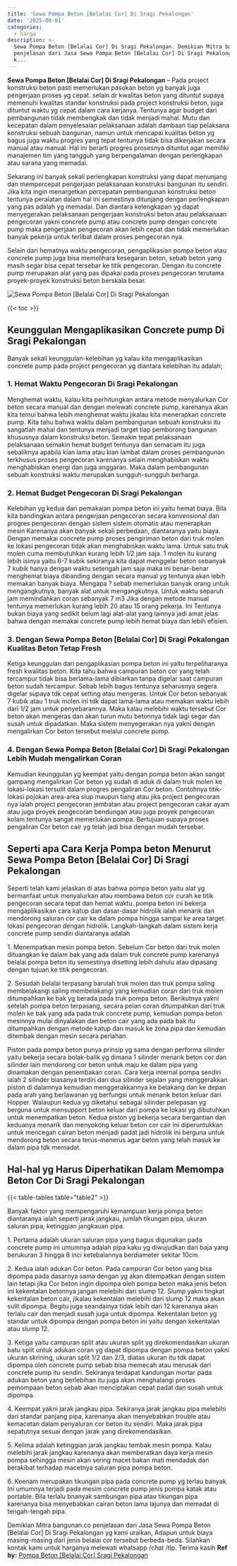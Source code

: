 ```yaml
---
title: 'Sewa Pompa Beton [Belalai Cor] Di Sragi Pekalongan'
date: '2025-08-01'
categories:
  - harga
description: >-
  Sewa Pompa Beton [Belalai Cor] Di Sragi Pekalongan. Demikian Mitra bangunan.co
  penjelasan dari Jasa Sewa Pompa Beton [Belalai Cor] Di Sragi Pekalongan yg
  k...
---
```


**Sewa Pompa Beton \[Belalai Cor\] Di Sragi Pekalongan** – Pada project konstruksi beton pasti memerlukan pasokan beton yg banyak juga pengerjaan proses yg cepat. selain dr kwalitas beton yang dituntut supaya memenuhi kwalitas standar konstruksi pada project konstruksi beton, juga dituntut waktu yg cepat dalam cara kerjanya. Tentunya agar budget dari pembangunan tidak membengkak dan tidak menjadi mahal. Mutu dan kecepatan dalam penyelesaian pelaksanaan adalah dambaan tiap pelaksana konstruksi sebuah bangunan, namun untuk mencapai kualitas beton yg bagus juga waktu progres yang tepat tentunya tidak bisa dikerjakan secara manual atau manual. Hal ini berarti progres prosesnya dituntut agar memiliki manajemen tim yang tangguh yang berpengalaman dengan perlengkapan atau sarana yang memadai.

Sekarang ini banyak sekali perlengkapan konstruksi yang dapat menunjang dan mempercepat pengerjaan pelaksanaan konstruksi bangunan itu sendiri. Jika kita ingin menargetkan percepatan pembangunan konstruksi beton tentunya peralatan dalam hal ini semestinya ditunjang dengan perlengkapan yang pas adalah yg memadai. Dan diantara kelengkapan yg dapat menyegerakan pelaksanaan pengerjaan konstruksi beton atau pelaksanaan pengecoran yakni concrete pump atau concrete pump dengan concrete pump maka pengerjaan pengecoran akan lebih cepat dan tidak memerlukan banyak pekerja untuk terlibat dalam proses pengecoran nya.

Selain dari hematnya waktu pengecoran, pengaplikasian pompa beton atau concrete pump juga bisa memelihara kesegaran beton, sebab beton yang masih segar bisa cepat tersebar ke titik pengecoran. Dengan itu concrete pump merupakan alat yang pas dipakai pada proses pengecoran terutama proyek-proyek konstruksi beton berskala besar.

![Sewa Pompa Beton [Belalai Cor] Di Sragi Pekalongan](/images/sewa-concrete-pump-28.png)

{{< toc >}}

## Keunggulan Mengaplikasikan Concrete pump Di Sragi Pekalongan

Banyak sekali keunggulan-kelebihan yg kalau kita mengaplikasikan concrete pump pada project pengecoran yg diantara kelebihan itu adalah;

### 1\. Hemat Waktu Pengecoran Di Sragi Pekalongan

Menghemat waktu, kalau kita perhitungkan antara metode menyalurkan Cor beton secara manual dan dengan melewati concrete pump, karenanya akan kita temui bahwa lebih menghemat waktu jikalau kita menerapkan concrete pump. Kita tahu bahwa waktu dalam pembangunan sebuah konstruksi itu sangatlah mahal dan tentunya menjadi target tiap pemborong bangunan khususnya dalam konstruksi beton. Semakin tepat pelaksanaan pelaksanaan semakin hemat budget tentunya dan semacam itu juga sebaliknya apabila kian lama atau kian lambat dalam proses pembangunan terkhusus proses pengecoran karenanya selain menghabiskan waktu menghabiskan energi dan juga anggaran. Maka dalam pembangunan sebuah konstruksi waktu merupakan sungguh-sungguh berharga.

### 2\. Hemat Budget Pengecoran Di Sragi Pekalongan

Kelebihan yg kedua dari pemakaian pompa beton ini yaitu hemat biaya. Bila kita bandingkan antara pengerjaan pengecoran secara konvensional dan progres pengecoran dengan sistem sistem otomatis atau menerapkan mesin Karenanya akan banyak sekali perbedaan, diantaranya yaitu biaya. Dengan memakai concrete pump proses pengiriman beton dari truk molen ke lokasi pengecoran tidak akan menghabiskan waktu lama. Untuk satu truk molen cuma membutuhkan kurang lebih 1/2 jam saja. 1 molen itu kurang lebih isinya yaitu 6-7 kubik sekiranya kita dapat menggelar beton sebanyak 7 kubik hanya dengan waktu setengah jam saja maka ini benar-benar menghemat biaya dibanding dengan secara manual yg tentunya akan lebih memakan banyak biaya. Mengapa ? sebab memerlukan banyak orang untuk mengangkutnya, banyak alat untuk mengangkutnya. Untuk waktu separuh jam memindahkan coran sebanyak 7 m3 Jika dengan metode manual tentunya memerlukan kurang lebih 20 atau 15 orang pekerja. Ini Tentunya bukan biaya yang sedikit belum lagi alat-alat yang lainnya jadi amat jelas bahwa dengan memakai concrete pump lebih hemat biaya dan lebih efisien.

### 3\. Dengan Sewa Pompa Beton \[Belalai Cor\] Di Sragi Pekalongan Kualitas Beton Tetap Fresh

Ketiga keunggulan dari pengaplikasian pompa beton ini yaitu terpeliharanya fresh kwalitas beton. Kita tahu bahwa campuran beton cor yang telah tercampur tidak bisa berlama-lama dibiarkan tanpa digelar saat campuran beton sudah tercampur. Sebab lebih bagus tentunya seharusnya segera digelar supaya tdk cepat setting atau mengeras. Untuk Cor beton sebanyak 7 kubik atau 1 truk molen ini tdk dapat lama-lama atau memakan waktu lebih dari 1/2 jam untuk penyebarannya. Maka kalau melebihi waktu tersebut Cor beton akan mengeras dan akan turun mutu betonnya tidak lagi segar dan susah untuk dipadatkan. Maka sistem menyegerakan nya yakni dengan mengalirkan Cor beton tersebut melalui concrete pump.

### 4\. Dengan Sewa Pompa Beton \[Belalai Cor\] Di Sragi Pekalongan Lebih Mudah mengalirkan Coran

Kemudian keunggulan yg keempat yaitu dengan pompa beton akan sangat gampang mengalirkan Cor beton yg sudah di aduk di dalam truk molen ke lokasi-lokasi tersulit dalam progres pengaliran Cor beton. Contohnya titik-lokasi pojokan area-area slup maupun tiang atau jika project pengecoran nya ialah project pengecoran jembatan atau project pengecoran cakar ayam atau juga proyek pengecoran bendungan atau juga proyek pengecoran kolam tentunya sangat memerlukan pompa. Bertujuan supaya proses pengaliran Cor beton cair yg telah jadi bisa dengan mudah tersebar.

## Seperti apa Cara Kerja Pompa beton Menurut Sewa Pompa Beton \[Belalai Cor\] Di Sragi Pekalongan

Seperti telah kami jelaskan di atas bahwa pompa beton yaitu alat yg bermanfaat untuk menyalurkan atau membawa beton cor curah ke titik pengecoran secara tepat dan hemat waktu. pompa beton ini bekerja mengaplikasikan cara katup dan dasar-dasar hidrolik ialah menarik dan mendorong saluran cor cair ke dalam pompa hingga sampai ke area target lokasi pengecoran dengan hidrolik. Langkah-langkah dalam sistem kerja concrete pump sendiri diantaranya adalah

1\. Menempatkan mesin pompa beton. Sebelum Cor beton dari truk molen dituangkan ke dalam bak yang ada dalam truk concrete pump karenanya belalai pompa beton itu semestinya disetting lebih dahulu atau dipasang dengan tujuan ke titik pengecoran.

2\. Sesudah belalai terpasang barulah truk molen dan truk pompa saling membelakangi saling membelakangi yang kemudian coran dari truk molen ditumpahkan ke bak yg berada pada truk pompa beton. Berikutnya yakni setelah pompa beton terpasang, secara pelan coran ditumpahkan dari truk molen ke bak yang ada pada truk concrete pump, kemudian pompa beton mesinnya mulai dinyalakan dan beton cair yang ada pada bak itu ditumpahkan dengan metode katup dan masuk ke zona pipa dan kemudian ditembak dengan mesin secara perlahan.

Piston pada pompa beton punya prinsip yg sama dengan performa silinder yaitu bekerja secara bolak-balik yg dimana 1 silinder menarik beton cor dan silinder lain mendorong cor beton untuk maju ke dalam pipa yang dinamakan dengan penembakan coran. Cara kerja internal pompa sendiri ialah 2 silinder biasanya terdiri dari dua silinder sejalan yang menggerakkan piston di dalamnya kemudian menggerakkannya ke belakang dan ke depan pada arah yang berlawanan yg berfungsi untuk menarik beton keluar dari Hopper. Walaupun kedua yg diketahui sebagai silinder pelepasan yg berguna untuk mensupport beton keluar dari pompa ke lokasi yg dibutuhkan untuk menempatkan beton. Kedua piston yg bekerja secara bergantian dan keduanya menarik dan menyokong keluar beton cor cair ini diperuntukkan untuk mencegah cairan beton menjadi padat jadi hidrolik ini berguna untuk mendorong beton secara terus-menerus agar beton yang telah masuk ke dalam pipa tdk memadat.

## Hal-hal yg Harus Diperhatikan Dalam Memompa Beton Cor Di Sragi Pekalongan

{{< table-tables table="table2" >}}

Banyak faktor yang mempengaruhi kemampuan kerja pompa beton diantaranya ialah seperti jarak jangkau, jumlah tikungan pipa, ukuran saluran pipa, ketinggian jangkauan pipa.

1\. Pertama adalah ukuran saluran pipa yang bagus digunakan pada concrete pump ini umumnya adalah pipa kaku yg diwujudkan dari baja yang berukuran 3 hingga 8 inci ketebalannya berdiameter sekitar 10cm.

2\. Kedua ialah adukan Cor beton. Pada campuran Cor beton yang bisa dipompa pada dasarnya sama dengan yg akan ditempatkan dengan sistem lain tetapi jika Cor beton ingin dipompa oleh pompa beton maka jenis beton ini kekentalan betonnya jangan melebihi dari slump 12. Slump yakni tingkat kekentalan beton cair, jikalau kekentalan melebihi dari slump 12 maka akan sulit dipompa. Begitu juga seandainya tidak lebih dari 12 karenanya akan terlalu cair dan menjadi susah juga untuk dipompa. Kekentalan beton yg standar untuk dipompa dengan pompa beton ini yaitu dengan kekentalan atau slump 12.

3\. Ketiga yaitu campuran split atau ukuran split yg direkomendasikan ukuran batu split untuk adukan coran yg dapat dipompa dengan pompa beton yakni ukuran skrining, ukuran split 1/2 dan 2/3, diatas ukuran itu tdk dapat dipompa oleh concrete pump sebab bisa memecah atau merusak dari concrete pump itu sendiri. Sekiranya terdapat kandungan mortar pada adukan beton yang berlebihan itu juga akan menghalangi proses pemompaan beton sebab akan menciptakan cepat padat dan susah untuk dipompa.

4\. Keempat yakni jarak jangkau pipa. Sekiranya jarak jangkau pipa melebihi dari standar panjang pipa, karenanya akan menyebabkan trouble atau kemacetan dalam penyaluran cor beton itu sendiri. Maka jarak pipa sepatutnya sesuai dengan jarak yang direkomendasikan.

5\. Kelima adalah ketinggian jarak jangkau tembak mesin pompa. Kalau melebihi jarak jangkau karenanya akan memberatkan daya kerja mesin pompa sehingga mesin akan sering macet bakan mati mendadak dan berakibat terhadap macetnya saluran pipa pompa beton.

6\. Keenam merupakan tikungan pipa pada concrete pump yg terlau banyak. Ini umumnya terjadi pada mesim concrete pump jenis pompa katak atau portable. Bila terlalu bnanyak sambungan pipa atau tikungan pipa karenanya bisa menyebabkan cairan beton lama lajunya dan memadat di tengah-tengah pipa.

Demikian Mitra bangunan.co penjelasan dari Jasa Sewa Pompa Beton \[Belalai Cor\] Di Sragi Pekalongan yg kami uraikan, Adapun untuk biaya masing-masing dari jenis belalai cor tersebut berbeda-beda. Silahkan kontak kami untuk harganya melewati whatsapp /chat /tlp. Terima kasih
**Ref by:** [Pompa Beton [Belalai Cor] Sragi Pekalongan](https://id.wikipedia.org/wiki/Pompa)
